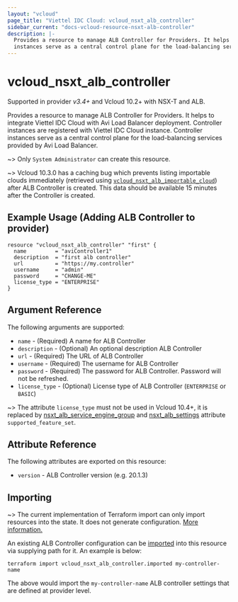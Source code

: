 ```yaml
---
layout: "vcloud"
page_title: "Viettel IDC Cloud: vcloud_nsxt_alb_controller"
sidebar_current: "docs-vcloud-resource-nsxt-alb-controller"
description: |-
  Provides a resource to manage ALB Controller for Providers. It helps to integrate Viettel IDC Cloud with Avi Load Balancer deployment. Controller instances are registered with Viettel IDC Cloud instance. Controller
  instances serve as a central control plane for the load-balancing services provided by Avi Load Balancer.
---
```


# vcloud\_nsxt\_alb\_controller

Supported in provider *v3.4+* and Vcloud 10.2+ with NSX-T and ALB.

Provides a resource to manage ALB Controller for Providers. It helps to integrate Viettel IDC Cloud with Avi 
Load Balancer deployment. Controller instances are registered with Viettel IDC Cloud instance. Controller
instances serve as a central control plane for the load-balancing services provided by Avi Load Balancer.

~> Only `System Administrator` can create this resource.

~> Vcloud 10.3.0 has a caching bug which prevents listing importable clouds immediately (retrieved using
[`vcloud_nsxt_alb_importable_cloud`](/providers/terraform-viettelidc/vcloud/latest/docs/data-sources/nsxt_alb_importable_cloud)) after ALB
Controller is created. This data should be available 15 minutes after the Controller is created.

## Example Usage (Adding ALB Controller to provider)

```hcl
resource "vcloud_nsxt_alb_controller" "first" {
  name         = "aviController1"
  description  = "first alb controller"
  url          = "https://my.controller"
  username     = "admin"
  password     = "CHANGE-ME"
  license_type = "ENTERPRISE"
}
```

## Argument Reference

The following arguments are supported:

* `name` - (Required) A name for ALB Controller
* `description` - (Optional) An optional description ALB Controller
* `url` - (Required) The URL of ALB Controller
* `username` - (Required) The username for ALB Controller
* `password` - (Required) The password for ALB Controller. Password will not be refreshed.
* `license_type` - (Optional) License type of ALB Controller (`ENTERPRISE` or `BASIC`)

~> The attribute `license_type` must not be used in Vcloud 10.4+, it is replaced by [nsxt_alb_service_engine_group](/providers/terraform-viettelidc/vcloud/latest/docs/resources/nsxt_alb_service_engine_group) and [nsxt_alb_settings](/providers/terraform-viettelidc/vcloud/latest/docs/resources/nsxt_alb_settings) attribute `supported_feature_set`.

## Attribute Reference

The following attributes are exported on this resource:

* `version` - ALB Controller version (e.g. 20.1.3)


## Importing

~> The current implementation of Terraform import can only import resources into the state.
It does not generate configuration. [More information.](https://www.terraform.io/docs/import/)

An existing ALB Controller configuration can be [imported][docs-import] into this resource
via supplying path for it. An example is below:

[docs-import]: https://www.terraform.io/docs/import/

```
terraform import vcloud_nsxt_alb_controller.imported my-controller-name
```

The above would import the `my-controller-name` ALB controller settings that are defined at provider level.